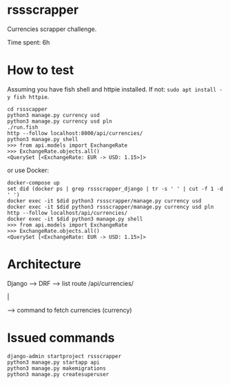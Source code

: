 rssscrapper
===========

Currencies scrapper challenge.

Time spent: 6h

# How to test

Assuming you have fish shell and httpie installed.
If not: `sudo apt install -y fish httpie`.

```
cd rssscapper
python3 manage.py currency usd
python3 manage.py currency usd pln
./run.fish
http --follow localhost:8000/api/currencies/
python3 manage.py shell
>>> from api.models import ExchangeRate
>>> ExchangeRate.objects.all()
<QuerySet [<ExchangeRate: EUR -> USD: 1.15>]>
```

or use Docker:

```
docker-compose up
set did (docker ps | grep rssscrapper_django | tr -s ' ' | cut -f 1 -d ' ')
docker exec -it $did python3 rssscrapper/manage.py currency usd
docker exec -it $did python3 rssscrapper/manage.py currency usd pln
http --follow localhost/api/currencies/
docker exec -it $did python3 manage.py shell
>>> from api.models import ExchangeRate
>>> ExchangeRate.objects.all()
<QuerySet [<ExchangeRate: EUR -> USD: 1.15>]>
```

# Architecture

Django --> DRF --> list route /api/currencies/

|

--> command to fetch currencies (currency)

# Issued commands

```
django-admin startproject rssscrapper
python3 manage.py startapp api
python3 manage.py makemigrations
python3 manage.py createsuperuser
```

